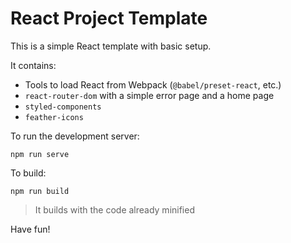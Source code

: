 # React Project Template

This is a simple React template with basic setup.

It contains:

* Tools to load React from Webpack (`@babel/preset-react`, etc.)
* `react-router-dom` with a simple error page and a home page
* `styled-components`
* `feather-icons`

To run the development server:

``` 
npm run serve
```

To build:

`npm run build`

> It builds with the code already minified

Have fun!
